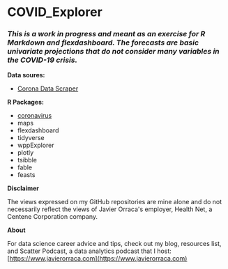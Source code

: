 # COVID_Explorer
### _This is a work in progress and meant as an exercise for R Markdown and flexdashboard. The forecasts are basic univariate projections that do not consider many variables in the COVID-19 crisis._

**Data soures:**

 - [Corona Data Scraper](https://coronadatascraper.com)
 
**R Packages:**
 
 - [coronavirus](https://github.com/RamiKrispin/coronavirus)
 - maps
 - flexdashboard
 - tidyverse
 - wppExplorer
 - plotly
 - tsibble
 - fable
 - feasts
 
 **Disclaimer**
 
The views expressed on my GitHub repositories are mine alone and do not necessarily reflect the views of Javier Orraca's employer, Health Net, a Centene Corporation company.

**About**

For data science career advice and tips, check out my blog, resources list, and Scatter Podcast, a data analytics podcast that I host: [https://www.javierorraca.com](https://www.javierorraca.com)